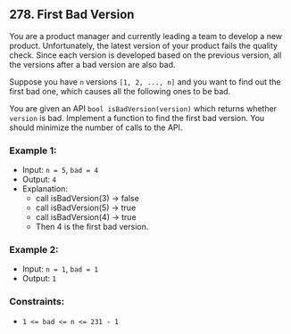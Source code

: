 ## 278. First Bad Version

You are a product manager and currently leading a team to develop a new product. Unfortunately, the latest version of your product fails the quality check. Since each version is developed based on the previous version, all the versions after a bad version are also bad.

Suppose you have `n` versions `[1, 2, ..., n]` and you want to find out the first bad one, which causes all the following ones to be bad.

You are given an API `bool isBadVersion(version)` which returns whether `version` is bad. Implement a function to find the first bad version. You should minimize the number of calls to the API.

### Example 1:

- Input: `n = 5`, `bad = 4`
- Output: `4`
- Explanation:
  - call isBadVersion(3) -> false
  - call isBadVersion(5) -> true
  - call isBadVersion(4) -> true
  - Then 4 is the first bad version.

### Example 2:
-   Input: `n = 1`, `bad = 1`
-   Output: `1`

### Constraints:
-   `1 <= bad <= n <= 231 - 1`
